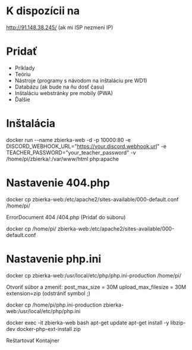 # K dispozícii na
http://91.148.38.245/ (ak mi ISP nezmení IP)

# Pridať
- Príklady
- Teóriu
- Nástroje (programy s návodom na inštaláciu pre WD1)
- Databázu (ak bude na ňu dosť času)
- Inštaláciu webstránky pre mobily (PWA)
- Ďalšie

# Inštalácia
docker run --name zbierka-web -d -p 10000:80 -e DISCORD_WEBHOOK_URL="https://your.discord.webhook.url" -e TEACHER_PASSWORD="your_teacher_password" -v /home/pi/zbierka/:/var/www/html php:apache

# Nastavenie 404.php
docker cp zbierka-web:/etc/apache2/sites-available/000-default.conf /home/pi/

ErrorDocument 404 /404.php (Pridať do súboru)

docker cp /home/pi/ zbierka-web:/etc/apache2/sites-available/000-default.conf

# Nastavenie php.ini
docker cp zbierka-web:/usr/local/etc/php/php.ini-production /home/pi/

Otvoriť súbor a zmeniť:
post_max_size = 30M
upload_max_filesize = 30M
extension=zip (odstrániť symbol ;)

docker cp /home/pi/php.ini-production zbierka-web:/usr/local/etc/php/php.ini

docker exec -it zbierka-web bash
apt-get update
apt-get install -y libzip-dev
docker-php-ext-install zip

Reštartovať Kontajner